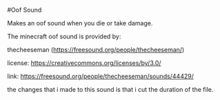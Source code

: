 #Oof Sound

Makes an oof sound when you die or take damage.

The minecraft oof sound is provided by:

thecheeseman (https://freesound.org/people/thecheeseman/)

license: https://creativecommons.org/licenses/by/3.0/

link: https://freesound.org/people/thecheeseman/sounds/44429/

the changes that i made to this sound is that i cut the duration of the file.
